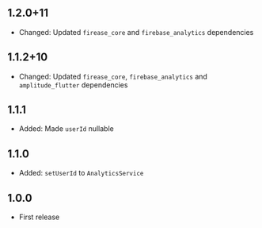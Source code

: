## 1.2.0+11

* Changed: Updated `firease_core` and `firebase_analytics` dependencies

## 1.1.2+10

* Changed: Updated `firease_core`, `firebase_analytics` and `amplitude_flutter` dependencies

## 1.1.1

* Added: Made `userId` nullable

## 1.1.0

* Added: `setUserId` to `AnalyticsService`

## 1.0.0

* First release
